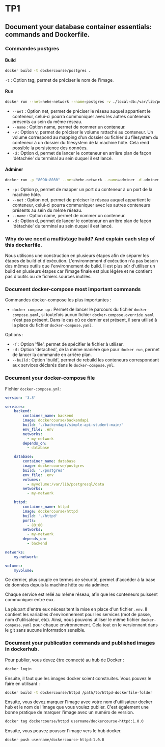 # TP1

## Document your database container essentials: commands and Dockerfile.

### Commandes postgres

#### Build

```bash
docker build -t dockercourse/postgres .
```
```-t``` : Option tag, permet de préciser le nom de l'image.

#### Run
```bash
docker run --net=hehe-network --name=postgres -v ./local-db:/var/lib/postgresql/data -d dockercourse/postgres
```
- ```--net``` : Option net, permet de préciser le réseau auquel appartient le conteneur, celui-ci pourra communiquer avec les autres conteneurs présents au sein du même réseau.
- ```--name``` : Option name, permet de nommer un conteneur.
- ```-v``` : Option v, permet de préciser le volume rattaché au conteneur. Un volume correspond au mapping d'un dossier ou fichier du filesystem du conteneur à un dossier du filesystem de la machine hôte. Cela rend possible la persistence des données.
- ```-d``` : Option d, permet de lancer le conteneur en arrière plan de façon 'détachée' du terminal au sein duquel il est lancé.

#### Adminer

```bash
docker run -p "8090:8080" --net=hehe-network --name=adminer -d adminer
```
- ```-p``` : Option p, permet de mapper un port du conteneur à un port de la machine hôte.
- ```--net``` : Option net, permet de préciser le réseau auquel appartient le conteneur, celui-ci pourra communiquer avec les autres conteneurs présents au sein du même réseau.
- ```--name``` : Option name, permet de nommer un conteneur.
- ```-d``` : Option d, permet de lancer le conteneur en arrière plan de façon 'détachée' du terminal au sein duquel il est lancé.

### Why do we need a multistage build? And explain each step of this dockerfile.

Nous utilisons une construction en plusieurs étapes afin de séparer les étapes de build et d'exécution.
L'environnement d'exécution n'a pas besoin des mêmes outils que l'environnement de build.
Il est plus sûr d'utiliser un build en plusieurs étapes car l'image finale est plus légère et ne contient pas d'outils ou de fichiers sources inutiles.

### Document docker-compose most important commands

Commandes docker-compose les plus importantes :
- `docker compose up` : Permet de lancer le parcours du fichier `docker-compose.yaml`, si toutefois aucun fichier `docker-compose.override.yaml` n'est pas présent. Dans le cas où ce dernier est présent, il sera utilisé à la place du fichier `docker-compose.yaml`.

Options :

- ```-f``` : Option 'file', permet de spécifier le fichier à utiliser.
- ```-d``` : Option 'detached', de la même manière que pour ```docker run```, permet de lancer la commande en arrière plan.
- ```--build``` : Option 'build', permet de rebuild les conteneurs correspondant aux services déclarés dans le `docker-compose.yml`.

### Document your docker-compose file

Fichier `docker-compose.yml`: 
```yml
version: '3.8'

services:
    backend:
        container_name: backend
        image: dockercourse/backendapi
        build: './backendapi/simple-api-student-main/'
        env_file: .env
        networks:
          - my-network
        depends_on:
          - database

    database:
        container_name: database
        image: dockercourse/postgres
        build: './postgres'
        env_file: .env
        volumes:
          - myvolume:/var/lib/postgresql/data
        networks:
          - my-network

    httpd:
        container_name: httpd
        image: dockercourse/httpd
        build: './httpd'
        ports:
          - 80:80
        networks:
          - my-network
        depends_on:
          - backend

networks:
    my-network:

volumes:
    myvolume:
```

Ce dernier, plus souple en termes de sécurité, permet d'accéder à la base de données depuis la machine hôte ou via adminer.

Chaque service est relié au même réseau, afin que les conteneurs puissent communiquer entre eux. 

La plupart d'entre eux nécessitent la mise en place d'un fichier `.env`. Il contient les variables d'environnement pour les services (mot de passe, nom d'utilisateur, etc). Ainsi, nous pouvons utiliser le même fichier `docker-compose.yaml` pour chaque environnement. Cela tout en le versionnant dans le git sans aucune information sensible.

### Document your publication commands and published images in dockerhub.

Pour publier, vous devez être connecté au hub de Docker :
```bash
docker login
```

Ensuite, il faut que les images docker soient construites. Vous pouvez le faire en utilisant :
```bash
docker build -t dockercourse/httpd /path/to/httpd-dockerfile-folder
```

Ensuite, vous devez marquer l'image avec votre nom d'utilisateur docker hub et le nom de l'image que vous voulez publier. C'est également une bonne pratique de marquer l'image avec un numéro de version.
```bash
docker tag dockercourse/httpd username/dockercourse-httpd:1.0.0
```

Ensuite, vous pouvez pousser l'image vers le hub docker.
```bash
docker push username/dockercourse-httpd:1.0.0
```

